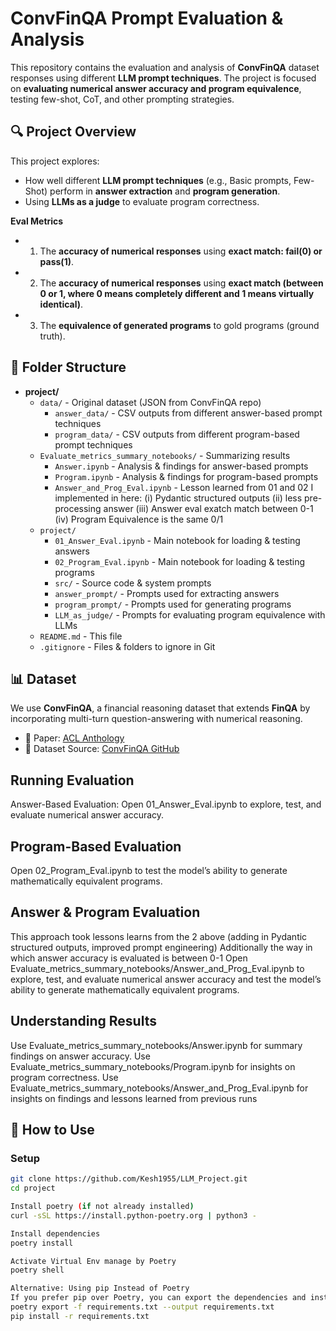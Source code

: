 # **ConvFinQA Prompt Evaluation & Analysis**

This repository contains the evaluation and analysis of **ConvFinQA** dataset responses using different **LLM prompt techniques**. The project is focused on **evaluating numerical answer accuracy and program equivalence**, testing few-shot, CoT, and other prompting strategies.

## **🔍 Project Overview**
This project explores:
- How well different **LLM prompt techniques** (e.g., Basic prompts, Few-Shot) perform in **answer extraction** and **program generation**.
- Using **LLMs as a judge** to evaluate program correctness.


**Eval Metrics**
- 1. The **accuracy of numerical responses** using **exact match: fail(0) or pass(1)**.
- 2. The **accuracy of numerical responses** using **exact match (between 0 or 1, where 0 means completely different and 1 means virtually identical)**.
- 3. The **equivalence of generated programs** to gold programs (ground truth).


## **📂 Folder Structure**

- **project/**
  - `data/` - Original dataset (JSON from ConvFinQA repo)
    - `answer_data/` - CSV outputs from different answer-based prompt techniques
    - `program_data/` - CSV outputs from different program-based prompt techniques
  - `Evaluate_metrics_summary_notebooks/` - Summarizing results
    - `Answer.ipynb` - Analysis & findings for answer-based prompts
    - `Program.ipynb` - Analysis & findings for program-based prompts
    - `Answer_and_Prog_Eval.ipynb` - Lesson learned from 01 and 02 I implemented in here:
                                         (i) Pydantic structured outputs
                                         (ii) less pre-processing answer
                                         (iii) Answer eval exatch match between 0-1
                                        (iv) Program Equivalence is the same 0/1
  - `project/`
    - `01_Answer_Eval.ipynb` - Main notebook for loading & testing answers
    - `02_Program_Eval.ipynb` - Main notebook for loading & testing programs
    - `src/` - Source code & system prompts
    - `answer_prompt/` - Prompts used for extracting answers
    - `program_prompt/` - Prompts used for generating programs
    - `LLM_as_judge/` - Prompts for evaluating program equivalence with LLMs
  - `README.md` - This file
  - `.gitignore` - Files & folders to ignore in Git


 ## **📊 Dataset**
We use **ConvFinQA**, a financial reasoning dataset that extends **FinQA** by incorporating multi-turn question-answering with numerical reasoning.

- 📜 Paper: [ACL Anthology](https://arxiv.org/abs/2210.03849)
- 📂 Dataset Source: [ConvFinQA GitHub](https://github.com/czyssrs/ConvFinQA)


## **Running Evaluation**
Answer-Based Evaluation:
Open 01_Answer_Eval.ipynb to explore, test, and evaluate numerical answer accuracy.

 ## **Program-Based Evaluation**
Open 02_Program_Eval.ipynb to test the model’s ability to generate mathematically equivalent programs.

 ## **Answer & Program Evaluation** 
This approach took lessons learns from the 2 above (adding in Pydantic structured outputs, improved prompt engineering)
Additionally the way in which answer accuracy is evaluated is between 0-1
Open Evaluate_metrics_summary_notebooks/Answer_and_Prog_Eval.ipynb to explore, test, and evaluate numerical answer accuracy and test the model’s ability to generate mathematically equivalent programs.


 ## **Understanding Results**
Use Evaluate_metrics_summary_notebooks/Answer.ipynb for summary findings on answer accuracy.
Use Evaluate_metrics_summary_notebooks/Program.ipynb for insights on program correctness.
Use Evaluate_metrics_summary_notebooks/Answer_and_Prog_Eval.ipynb for insights on findings and lessons learned from previous runs

## **🚀 How to Use**

### **Setup**
```bash
git clone https://github.com/Kesh1955/LLM_Project.git
cd project

Install poetry (if not already installed)
curl -sSL https://install.python-poetry.org | python3 -

Install dependencies
poetry install 

Activate Virtual Env manage by Poetry
poetry shell

Alternative: Using pip Instead of Poetry
If you prefer pip over Poetry, you can export the dependencies and install them manually
poetry export -f requirements.txt --output requirements.txt
pip install -r requirements.txt
```


